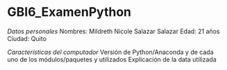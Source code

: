 # GBI6_ExamenPython
*Datos personales*
Nombres: Mildreth Nicole Salazar Salazar 
Edad: 21 años
Ciudad: Quito

*Características del computador*
Versión de Python/Anaconda y de cada uno de los módulos/paquetes y utilizados
Explicación de la data utilizada
